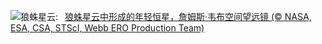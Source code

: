 ![](https://www.bing.com/th?id=OHR.TarantulaNebula_ZH-CN9340300473_UHD.jpg&w=1000)狼蛛星云:&nbsp;&ensp;[狼蛛星云中形成的年轻恒星，詹姆斯·韦布空间望远镜 (© NASA, ESA, CSA, STScI, Webb ERO Production Team)](https://www.bing.com/th?id=OHR.TarantulaNebula_ZH-CN9340300473_UHD.jpg)
<br><br/>
